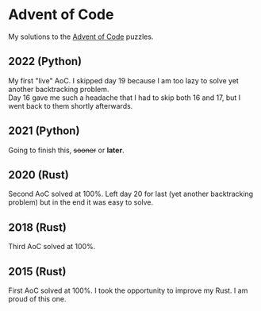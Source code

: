 # Advent of Code

My solutions to the [Advent of Code](https://adventofcode.com/) puzzles.

## 2022 (Python)

My first "live" AoC. I skipped day 19 because I am too lazy to solve yet another backtracking problem.\
Day 16 gave me such a headache that I had to skip both 16 and 17, but I went back to them shortly afterwards.

## 2021 (Python)

Going to finish this, ~~sooner~~ or **later**.

## 2020 (Rust)

Second AoC solved at 100%.
Left day 20 for last (yet another backtracking problem) but in the end it was easy to solve.

## 2018 (Rust)

Third AoC solved at 100%.

## 2015 (Rust)

First AoC solved at 100%. I took the opportunity to improve my Rust. I am proud of this one.
